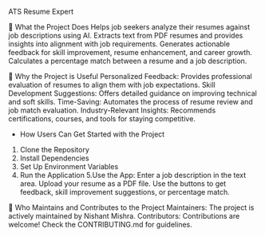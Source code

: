 
ATS Resume Expert

🚀 What the Project Does
Helps job seekers analyze their resumes against job descriptions using AI.
Extracts text from PDF resumes and provides insights into alignment with job requirements.
Generates actionable feedback for skill improvement, resume enhancement, and career growth.
Calculates a percentage match between a resume and a job description.

🌟 Why the Project is Useful
Personalized Feedback: Provides professional evaluation of resumes to align them with job expectations.
Skill Development Suggestions: Offers detailed guidance on improving technical and soft skills.
Time-Saving: Automates the process of resume review and job match evaluation.
Industry-Relevant Insights: Recommends certifications, courses, and tools for staying competitive.

* How Users Can Get Started with the Project
1. Clone the Repository
2. Install Dependencies
3. Set Up Environment Variables
4. Run the Application
5.Use the App:
Enter a job description in the text area.
Upload your resume as a PDF file.
Use the buttons to get feedback, skill improvement suggestions, or percentage match.

👥 Who Maintains and Contributes to the Project
Maintainers: The project is actively maintained by Nishant Mishra.
Contributors: Contributions are welcome! Check the CONTRIBUTING.md for guidelines.

